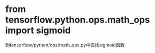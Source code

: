 # from tensorflow.python.ops.math_ops import sigmoid
到tensorflow/python/ops/math_ops.py中去找sigmoid函数

